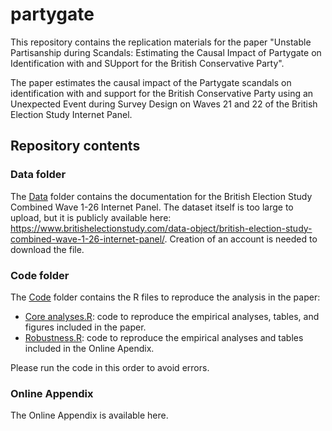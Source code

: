 # partygate
This repository contains the replication materials for the paper "Unstable Partisanship during Scandals: Estimating the Causal Impact of Partygate on Identification with and SUpport for the British Conservative Party". 

The paper estimates the causal impact of the Partygate scandals on identification with and support for the British Conservative Party using an Unexpected Event during Survey Design on Waves 21 and 22 of the British Election Study Internet Panel. 


## Repository contents

### Data folder
The [Data](./Data/) folder contains the documentation for the British Election Study Combined Wave 1-26 Internet Panel. The dataset itself is too large to upload, but it is publicly available here: https://www.britishelectionstudy.com/data-object/british-election-study-combined-wave-1-26-internet-panel/. Creation of an account is needed to download the file. 

### Code folder
The [Code](./Code/) folder contains the R files to reproduce the analysis in the paper:
- [Core analyses.R](./Code/Core%20analyses.R): code to reproduce the empirical analyses, tables, and figures included in the paper.
- [Robustness.R](./Code/Robustness.R): code to reproduce the empirical analyses and tables included in the Online Apendix.

Please run the code in this order to avoid errors.

### Online Appendix
The Online Appendix is available here. 
